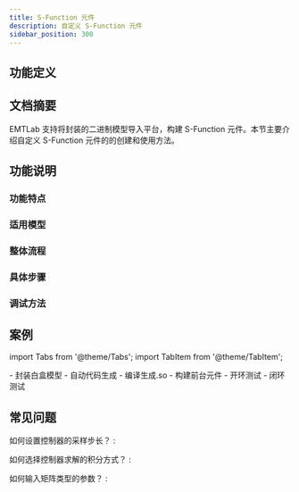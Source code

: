 ```yaml
---
title: S-Function 元件
description: 自定义 S-Function 元件
sidebar_position: 300
---
```


## 功能定义


## 文档摘要
EMTLab 支持将封装的二进制模型导入平台，构建 S-Function 元件。本节主要介绍自定义 S-Function 元件的的创建和使用方法。


## 功能说明
### 功能特点

### 适用模型

### 整体流程

### 具体步骤

### 调试方法


## 案例

import Tabs from '@theme/Tabs';
import TabItem from '@theme/TabItem';

<Tabs>
<TabItem value="case1" label="三相整流器控制的S-Function实现">
- 封装白盒模型
- 自动代码生成
- 编译生成.so
- 构建前台元件
- 开环测试
- 闭环测试
</TabItem>
</Tabs>


## 常见问题
如何设置控制器的采样步长？
:   

如何选择控制器求解的积分方式？
:   

如何输入矩阵类型的参数？
:   
